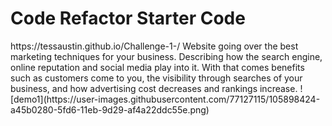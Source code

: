 # Code Refactor Starter Code

<link>
https://tessaustin.github.io/Challenge-1-/


<Description>
Website going over the best marketing techniques for your business. Describing how the search engine, online reputation and social media play into it. With that comes benefits such as customers come to you, the visibility through searches of your business, and how advertising cost decreases and rankings increase. 

<Screenshot>
![demo1](https://user-images.githubusercontent.com/77127115/105898424-a45b0280-5fd6-11eb-9d29-af4a22ddc55e.png)